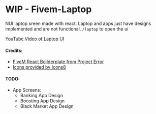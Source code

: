 # WIP - Fivem-Laptop
NUI laptop sreen made with react. Laptop and apps just have designs implemented and are not functional. `/laptop` to open the ui

[YouTube Video of Laptop UI](https://youtu.be/39SjcU2FT-0)

#### Credits:
- [FiveM React Boilderplate from Project Error](https://github.com/project-error/fivem-react-boilerplate-lua)
- [Icons provided by Icons8](https://icons8.com/icons/pulsar-color)

#### TODO:
- App Screens:
  - Banking App Design
  - Boosting App Design
  - Black Market App Design

